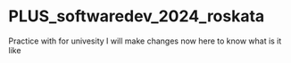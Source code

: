 # PLUS_softwaredev_2024_roskata
Practice with for univesity
I will make changes now here to know what is it like
